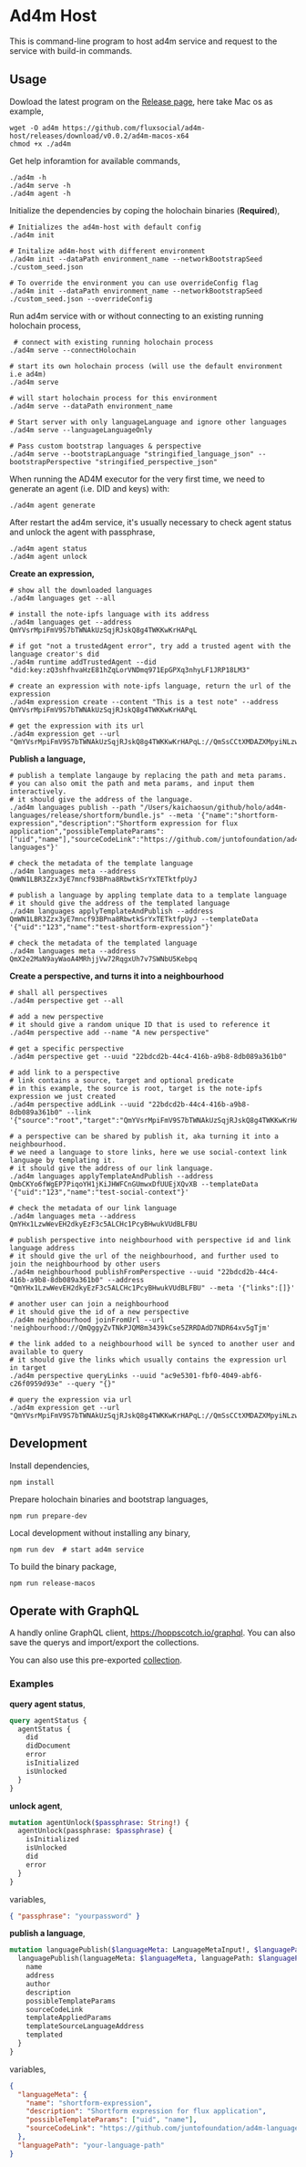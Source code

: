 # Ad4m Host

This is command-line program to host ad4m service and request to the service with build-in commands.

## Usage

Dowload the latest program on the [Release page](https://github.com/fluxsocial/ad4m-host/releases), here take Mac os as example,

```shell
wget -O ad4m https://github.com/fluxsocial/ad4m-host/releases/download/v0.0.2/ad4m-macos-x64
chmod +x ./ad4m
```

Get help inforamtion for available commands,

```shell
./ad4m -h
./ad4m serve -h
./ad4m agent -h
```

Initialize the dependencies by coping the holochain binaries (**Required**),

```shell
# Initializes the ad4m-host with default config
./ad4m init

# Initalize ad4m-host with different environment
./ad4m init --dataPath environment_name --networkBootstrapSeed ./custom_seed.json

# To override the environment you can use overrideConfig flag
./ad4m init --dataPath environment_name --networkBootstrapSeed ./custom_seed.json --overrideConfig
```

Run ad4m service with or without connecting to an existing running holochain process,

```shell
 # connect with existing running holochain process
./ad4m serve --connectHolochain 

# start its own holochain process (will use the default environment i.e ad4m)
./ad4m serve

# will start holochain process for this environment
./ad4m serve --dataPath environment_name

# Start server with only languageLanguage and ignore other languages
./ad4m serve --languageLanguageOnly

# Pass custom bootstrap languages & perspective
./ad4m serve --bootstrapLanguage "stringified_language_json" --bootstrapPerspective "stringified_perspective_json"
```

When running the AD4M executor for the very first time, we need to generate an agent (i.e. DID and keys) with:

```shell
./ad4m agent generate
```

After restart the ad4m service, it's usually necessary to check agent status and unlock the agent with passphrase,

```shell
./ad4m agent status
./ad4m agent unlock
```

**Create an expression,**

```shell
# show all the downloaded languages
./ad4m languages get --all

# install the note-ipfs language with its address
./ad4m languages get --address QmYVsrMpiFmV9S7bTWNAkUzSqjRJskQ8g4TWKKwKrHAPqL

# if got "not a trustedAgent error", try add a trusted agent with the language creator's did
./ad4m runtime addTrustedAgent --did "did:key:zQ3shfhvaHzE81hZqLorVNDmq971EpGPXq3nhyLF1JRP18LM3"

# create an expression with note-ipfs language, return the url of the expression
./ad4m expression create --content "This is a test note" --address QmYVsrMpiFmV9S7bTWNAkUzSqjRJskQ8g4TWKKwKrHAPqL

# get the expression with its url
./ad4m expression get --url "QmYVsrMpiFmV9S7bTWNAkUzSqjRJskQ8g4TWKKwKrHAPqL://QmSsCCtXMDAZXMpyiNLzwjGEU4hLmhG7fphidhEEodQ4Wy"
```

**Publish a language,**

```shell
# publish a template langauge by replacing the path and meta params. 
# you can also omit the path and meta params, and input them interactively.
# it should give the address of the language.
./ad4m languages publish --path "/Users/kaichaosun/github/holo/ad4m-languages/release/shortform/bundle.js" --meta '{"name":"shortform-expression","description":"Shortform expression for flux application","possibleTemplateParams":["uid","name"],"sourceCodeLink":"https://github.com/juntofoundation/ad4m-languages"}'

# check the metadata of the template language
./ad4m languages meta --address QmWN1LBR3Zzx3yE7mncf93BPna8RbwtkSrYxTETktfpUyJ

# publish a language by appling template data to a template language
# it should give the address of the templated language
./ad4m languages applyTemplateAndPublish --address QmWN1LBR3Zzx3yE7mncf93BPna8RbwtkSrYxTETktfpUyJ --templateData '{"uid":"123","name":"test-shortform-expression"}'

# check the metadata of the templated language
./ad4m languages meta --address QmX2e2MaN9ayWaoA4MRhjjVw72RqgxUh7v7SWNbU5Kebpq
```

**Create a perspective, and turns it into a neighbourhood**

```shell
# shall all perspectives
./ad4m perspective get --all

# add a new perspective
# it should give a random unique ID that is used to reference it
./ad4m perspective add --name "A new perspective"

# get a specific perspective
./ad4m perspective get --uuid "22bdcd2b-44c4-416b-a9b8-8db089a361b0"

# add link to a perspective
# link contains a source, target and optional predicate
# in this example, the source is root, target is the note-ipfs expression we just created
./ad4m perspective addLink --uuid "22bdcd2b-44c4-416b-a9b8-8db089a361b0" --link '{"source":"root","target":"QmYVsrMpiFmV9S7bTWNAkUzSqjRJskQ8g4TWKKwKrHAPqL://QmSsCCtXMDAZXMpyiNLzwjGEU4hLmhG7fphidhEEodQ4Wy"}'

# a perspective can be shared by publish it, aka turning it into a neighbourhood.
# we need a language to store links, here we use social-context link language by templating it.
# it should give the address of our link language.
./ad4m languages applyTemplateAndPublish --address QmbCKYo6fWgEP7PiqoYH1jKiJHWFCnGUmwxDfUUEjXQvXB --templateData '{"uid":"123","name":"test-social-context"}'

# check the metadata of our link language
./ad4m languages meta --address QmYHx1LzwWevEH2dkyEzF3c5ALCHc1PcyBHwukVUdBLFBU

# publish perspective into neighbourhood with perspective id and link language address
# it should give the url of the neighbourhood, and further used to join the neighbourhood by other users
./ad4m neighbourhood publishFromPerspective --uuid "22bdcd2b-44c4-416b-a9b8-8db089a361b0" --address "QmYHx1LzwWevEH2dkyEzF3c5ALCHc1PcyBHwukVUdBLFBU" --meta '{"links":[]}'

# another user can join a neighbourhood
# it should give the id of a new perspective
./ad4m neighbourhood joinFromUrl --url 'neighbourhood://QmQggyZvTNkPJQM8m3439kCse5ZRRDAdD7NDR64xv5gTjm'

# the link added to a neighbourhood will be synced to another user and available to query
# it should give the links which usually contains the expression url in target
./ad4m perspective queryLinks --uuid "ac9e5301-fbf0-4049-abf6-c26f0959d93e" --query "{}"

# query the expression via url
./ad4m expression get --url "QmYVsrMpiFmV9S7bTWNAkUzSqjRJskQ8g4TWKKwKrHAPqL://QmSsCCtXMDAZXMpyiNLzwjGEU4hLmhG7fphidhEEodQ4Wy"
```

## Development

Install dependencies,

```shell
npm install
```

Prepare holochain binaries and bootstrap languages,

```shell
npm run prepare-dev
```

Local development without installing any binary,

```shell
npm run dev  # start ad4m service
```

To build the binary package,

```shell
npm run release-macos
```

## Operate with GraphQL

A handly online GraphQL client, https://hoppscotch.io/graphql. You can also save the querys and import/export the collections.

You can also use this pre-exported [collection](docs/hoppscotch-ad4m-graphql-operations.json).

### Examples

**query agent status**,

```graphql
query agentStatus {
  agentStatus {
    did
    didDocument
    error
    isInitialized
    isUnlocked
  }
}
```

**unlock agent**,

```graphql
mutation agentUnlock($passphrase: String!) {
  agentUnlock(passphrase: $passphrase) {
    isInitialized
    isUnlocked
    did
    error
  }
}
```

variables,

```json
{ "passphrase": "yourpassword" }
```

**publish a language**,

```graphql
mutation languagePublish($languageMeta: LanguageMetaInput!, $languagePath: String!) {
  languagePublish(languageMeta: $languageMeta, languagePath: $languagePath) {
    name
    address
    author
    description
    possibleTemplateParams
    sourceCodeLink
    templateAppliedParams
    templateSourceLanguageAddress
    templated
  }
}
```

variables,

```json
{ 
  "languageMeta": {
    "name": "shortform-expression",
    "description": "Shortform expression for flux application",
    "possibleTemplateParams": ["uid", "name"],
    "sourceCodeLink": "https://github.com/juntofoundation/ad4m-languages"
  },
  "languagePath": "your-language-path"
}
```
